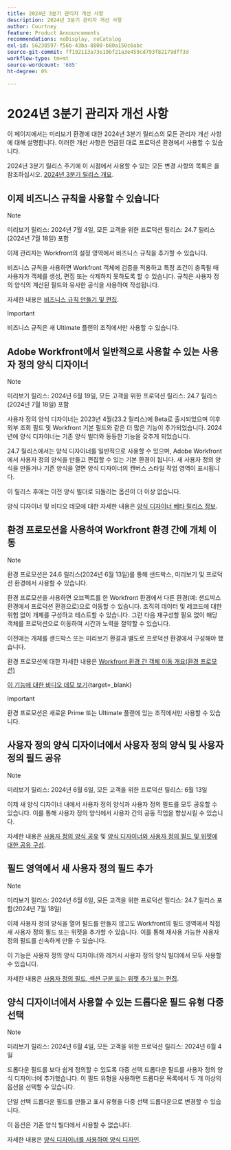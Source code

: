 ```yaml
---
title: 2024년 3분기 관리자 개선 사항
description: 2024년 3분기 관리자 개선 사항
author: Courtney
feature: Product Announcements
recommendations: noDisplay, noCatalog
exl-id: 56238597-f56b-43ba-8800-b80a150c6abc
source-git-commit: ff192113a73e19bf21a3e459cd793f82179dff3d
workflow-type: tm+mt
source-wordcount: '685'
ht-degree: 0%

---
```


# 2024년 3분기 관리자 개선 사항

이 페이지에서는 미리보기 환경에 대한 2024년 3분기 릴리스의 모든 관리자 개선 사항에 대해 설명합니다. 이러한 개선 사항은 언급된 대로 프로덕션 환경에서 사용할 수 있습니다.

2024년 3분기 릴리스 주기에 이 시점에서 사용할 수 있는 모든 변경 사항의 목록은 을 참조하십시오. [2024년 3분기 릴리스 개요](/help/quicksilver/product-announcements/product-releases/24-q3-release-activity/24-q3-release-overview.md).

## 이제 비즈니스 규칙을 사용할 수 있습니다

>[!NOTE]
>
>미리보기 릴리스: 2024년 7월 4일, 모든 고객을 위한 프로덕션 릴리스: 24.7 릴리스(2024년 7월 18일) 포함

이제 관리자는 Workfront의 설정 영역에서 비즈니스 규칙을 추가할 수 있습니다.

비즈니스 규칙을 사용하면 Workfront 객체에 검증을 적용하고 특정 조건이 충족될 때 사용자가 객체를 생성, 편집 또는 삭제하지 못하도록 할 수 있습니다. 규칙은 사용자 정의 양식의 계산된 필드와 유사한 공식을 사용하여 작성됩니다.

자세한 내용은 [비즈니스 규칙 만들기 및 편집](/help/quicksilver/administration-and-setup/set-up-workfront/configure-system-defaults/business-rules.md).

>[!IMPORTANT]
>
>비즈니스 규칙은 새 Ultimate 플랜의 조직에서만 사용할 수 있습니다.

## Adobe Workfront에서 일반적으로 사용할 수 있는 사용자 정의 양식 디자이너

>[!NOTE]
>
>미리보기 릴리스: 2024년 6월 19일, 모든 고객을 위한 프로덕션 릴리스: 24.7 릴리스(2024년 7월 18일) 포함

사용자 정의 양식 디자이너는 2023년 4월(23.2 릴리스)에 Beta로 출시되었으며 이후 외부 조회 필드 및 Workfront 기본 필드와 같은 더 많은 기능이 추가되었습니다. 2024년에 양식 디자이너는 기존 양식 빌더와 동등한 기능을 갖추게 되었습니다.

24.7 릴리스에서는 양식 디자이너를 일반적으로 사용할 수 있으며, Adobe Workfront에서 사용자 정의 양식을 만들고 편집할 수 있는 기본 환경이 됩니다. 새 사용자 정의 양식을 만들거나 기존 양식을 열면 양식 디자이너의 캔버스 스타일 작업 영역이 표시됩니다.

이 릴리스 후에는 이전 양식 빌더로 되돌리는 옵션이 더 이상 없습니다.

양식 디자이너 및 비디오 데모에 대한 자세한 내용은 [양식 디자이너 베타 릴리스 정보](/help/quicksilver/product-announcements/product-releases/23.2-release-activity/23-2-admin-enhancements.md).

## 환경 프로모션을 사용하여 Workfront 환경 간에 개체 이동

>[!NOTE]
>
>환경 프로모션은 24.6 릴리스(2024년 6월 13일)를 통해 샌드박스, 미리보기 및 프로덕션 환경에서 사용할 수 있습니다.

환경 프로모션을 사용하면 오브젝트를 한 Workfront 환경에서 다른 환경(예: 샌드박스 환경에서 프로덕션 환경으로)으로 이동할 수 있습니다. 조직의 데이터 및 레코드에 대한 위험 없이 개체를 구성하고 테스트할 수 있습니다. 그런 다음 재구성할 필요 없이 해당 객체를 프로덕션으로 이동하여 시간과 노력을 절약할 수 있습니다.

이전에는 개체를 샌드박스 또는 미리보기 환경과 별도로 프로덕션 환경에서 구성해야 했습니다.

환경 프로모션에 대한 자세한 내용은 [Workfront 환경 간 객체 이동 개요(환경 프로모션)](/help/quicksilver/administration-and-setup/set-up-workfront/workfront-testing-environments/environment-promotion-in-wf.md)

[이 기능에 대한 비디오 데모 보기](https://video.tv.adobe.com/v/3429735/){target=_blank}

>[!IMPORTANT]
>
>환경 프로모션은 새로운 Prime 또는 Ultimate 플랜에 있는 조직에서만 사용할 수 있습니다.
>

## 사용자 정의 양식 디자이너에서 사용자 정의 양식 및 사용자 정의 필드 공유

>[!NOTE]
>
>미리보기 릴리스: 2024년 6월 6일, 모든 고객을 위한 프로덕션 릴리스: 6월 13일

이제 새 양식 디자이너 내에서 사용자 정의 양식과 사용자 정의 필드를 모두 공유할 수 있습니다. 이를 통해 사용자 정의 양식에서 사용자 간의 공동 작업을 향상시킬 수 있습니다.

자세한 내용은 [사용자 정의 양식 공유](/help/quicksilver/administration-and-setup/customize-workfront/create-manage-custom-forms/share-access-to-a-custom-form.md) 및 [양식 디자이너와 사용자 정의 필드 및 위젯에 대한 공유 구성](/help/quicksilver/administration-and-setup/customize-workfront/create-manage-custom-forms/form-designer/manage-a-form/share-custom-fields.md).

## 필드 영역에서 새 사용자 정의 필드 추가

>[!NOTE]
>
>미리보기 릴리스: 2024년 6월 6일, 모든 고객을 위한 프로덕션 릴리스: 24.7 릴리스 포함(2024년 7월 18일)

이제 사용자 정의 양식을 열어 필드를 만들지 않고도 Workfront의 필드 영역에서 직접 새 사용자 정의 필드 또는 위젯을 추가할 수 있습니다. 이를 통해 재사용 가능한 사용자 정의 필드를 신속하게 만들 수 있습니다.

이 기능은 사용자 정의 양식 디자이너와 레거시 사용자 정의 양식 빌더에서 모두 사용할 수 있습니다.

자세한 내용은 [사용자 정의 필드, 섹션 구분 또는 위젯 추가 또는 편집](/help/quicksilver/administration-and-setup/customize-workfront/create-manage-custom-forms/edit-a-custom-field.md).

## 양식 디자이너에서 사용할 수 있는 드롭다운 필드 유형 다중 선택

>[!NOTE]
>
>미리보기 릴리스: 2024년 6월 4일, 모든 고객을 위한 프로덕션 릴리스: 2024년 6월 4일

드롭다운 필드를 보다 쉽게 정의할 수 있도록 다중 선택 드롭다운 필드를 사용자 정의 양식 디자이너에 추가했습니다. 이 필드 유형을 사용하면 드롭다운 목록에서 두 개 이상의 옵션을 선택할 수 있습니다.

단일 선택 드롭다운 필드를 만들고 표시 유형을 다중 선택 드롭다운으로 변경할 수 있습니다.

이 옵션은 기존 양식 빌더에서 사용할 수 없습니다.

자세한 내용은 [양식 디자이너를 사용하여 양식 디자인](/help/quicksilver/administration-and-setup/customize-workfront/create-manage-custom-forms/form-designer/design-a-form/design-a-form.md).
